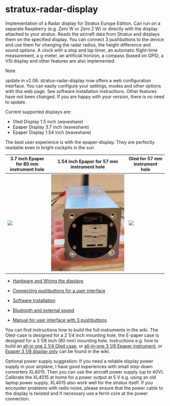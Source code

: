
# stratux-radar-display
Implementation of a Radar display for Stratux Europe Edition. Can run on a separate Raspberry (e.g. Zero W or Zero 2 W) or directly with the display attached to your stratux.
Reads the aircraft data from Stratux and displays them on the specified display. You can connect 3 pushbuttons to the device and use them for changing the radar radius, the height difference and sound options. A clock with a stop and lap timer, an automatic flight-time measurement, a g-meter, an artificial horizon, a compass (based on GPS), a VSI display and other features are also implemented.

> [!NOTE]
> update in v2.06: stratux-radar-display now offers a web configuration interface. You can easily configure your settings, modes and other options with this web page. See software installation instructions.
> Other features have not been changed. If you are happy with your version, there is no need to update.


Current supported displays are:
- Oled Display 1.5 inch (waveshare)
- Epaper Display 3.7 inch (waveshare)
- Epaper Display 1.54 inch (waveshare)

The best user experience is with the epaper-display. They are perfectly readable even in bright cockpits in the sun

| 3.7 inch Epaper for 80 mm instrument hole      |      1.54 inch Epaper for 57 mm instrument hole | Oled for 57 mm instrument hole |
|---------------------------------|----------------------------|----------------|
| ![](https://github.com/TomBric/stratux-radar-display/blob/main/.github/images/All-in-one%20Epaper%201.jpg) | ![](https://github.com/TomBric/stratux-radar-display/raw/main/.github/images/1.54-front-ahrs.jpg) |  ![](https://github.com/TomBric/stratux-radar-display/raw/main/.github/images/All-in-one%20OLED%205.jpg) |


- [Hardware and Wiring the displays](https://github.com/TomBric/stratux-radar-display/wiki/Hardware-and-wiring)
- [Connecting pushbuttons for a user interface](https://github.com/TomBric/stratux-radar-display/wiki/Connecting-pushbuttons-for-a-user-interface)
- [Software Installation](https://github.com/TomBric/stratux-radar-display/wiki/Installation)
  
- [Bluetooth and external sound](https://github.com/TomBric/stratux-radar-display/wiki/Bluetooth-and-external-sound)
- [Manual for user interface with 3 pushbuttons](https://github.com/TomBric/stratux-radar-display/wiki/Manual-for-user-interface-with-3-pushbuttons)


You can find instructions how to build the full instruments in the wiki. 
The Oled-case is designed for a 2 1/4 inch mounting hole, the E-paper case is designed for a 3 1/8 inch (80 mm) mounting hole. Instructions e.g. how to build an [all-in one 2 1/4 Oled case](https://github.com/TomBric/stratux-radar-display/wiki/All-in-one-aluminum-case-(Stratux-with-oled-display) "wiki 2 1/4"), or [all-in-one 3 1/8 Epaper instrument](https://github.com/TomBric/stratux-radar-display/wiki/All-in-one-aluminum-case-for-80-mm-instrument-hole-with-Epaper-display-and-Bluetooth "wiki 3 1/8"), or [Epaper 3 1/8 display only](https://github.com/TomBric/stratux-radar-display/wiki/Epaper-Display-for-80-mm-instrument-hole) can be found in the wiki.

Optional power supply suggestion: If you need a reliable display power supply in your airplane, I have good experiences with small step-down converters XL4015. Then you can use the aircraft power supply (up to 40V). Calibrate the XL4015 at home for a power output at 5 V e.g. using an old laptop power supply. XL4015 also work well for the stratux itself. If you encounter problems with radio noise, please ensure that the power cable to the display is twisted and if necessary use a ferrit-core at the power connection.  



